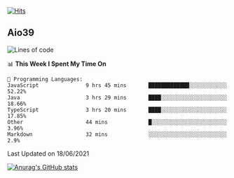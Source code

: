 [![Hits](https://hits.seeyoufarm.com/api/count/incr/badge.svg?url=https%3A%2F%2Fgithub.com%2Faio39&count_bg=%2339C5BB&title_bg=%23555555&icon=&icon_color=%23E7E7E7&title=hits&edge_flat=false)](https://hits.seeyoufarm.com)

## Aio39

<!--START_SECTION:waka-->
![Lines of code](https://img.shields.io/badge/From%20Hello%20World%20I%27ve%20Written-409536%20lines%20of%20code-blue)

📊 **This Week I Spent My Time On** 

```text
💬 Programming Languages: 
JavaScript               9 hrs 45 mins       █████████████░░░░░░░░░░░░   52.22% 
Java                     3 hrs 29 mins       ████░░░░░░░░░░░░░░░░░░░░░   18.66% 
TypeScript               3 hrs 20 mins       ████░░░░░░░░░░░░░░░░░░░░░   17.85% 
Other                    44 mins             █░░░░░░░░░░░░░░░░░░░░░░░░   3.96% 
Markdown                 32 mins             ░░░░░░░░░░░░░░░░░░░░░░░░░   2.9%

```


 Last Updated on 18/06/2021
<!--END_SECTION:waka-->
[![Anurag's GitHub stats](https://github-readme-stats.vercel.app/api?username=aio39)](https://github.com/anuraghazra/github-readme-stats)

<!--
**aio39/aio39** is a ✨ _special_ ✨ repository because its `README.md` (this file) appears on your GitHub profile.

Here are some ideas to get you started:

- 🔭 I’m currently working on ...
- 🌱 I’m currently learning ...
- 👯 I’m looking to collaborate on ...
- 🤔 I’m looking for help with ...
- 💬 Ask me about ...
- 📫 How to reach me: ...
- 😄 Pronouns: ...
- ⚡ Fun fact: ...
-->
